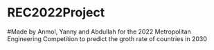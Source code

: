 # REC2022Project
#Made by Anmol, Yanny and Abdullah for the 2022 Metropolitan Engineering Competition to predict the groth rate of countries in 2030
